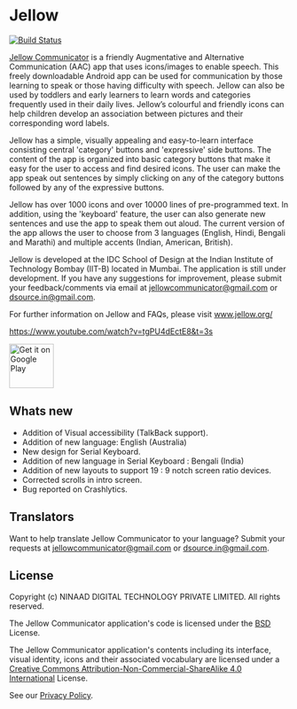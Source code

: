 # Jellow 
[![Build Status](https://travis-ci.com/jellow-aac/Jellow-Communicator.svg?branch=master)](https://travis-ci.com/jellow-aac/Jellow-Communicator)

[Jellow Communicator](http://jellow.org/) is a friendly Augmentative and Alternative Communication (AAC) app that uses icons/images to enable speech. This freely downloadable Android app can be used for communication by those learning to speak or those having difficulty with speech. Jellow can also be used by toddlers and early learners to learn words and categories frequently used in their daily lives. Jellow’s colourful and friendly icons can help children develop an association between pictures and their corresponding word labels.
                                                          
Jellow has a simple, visually appealing and easy-to-learn interface consisting central 'category' buttons and 'expressive' side buttons. The content of the app is organized into basic category buttons that make it easy for the user to access and find desired icons. The user can make the app speak out sentences by simply clicking on any of the category buttons followed by any of the expressive buttons. 
                                                          
Jellow has over 1000 icons and over 10000 lines of pre-programmed text. In addition, using the 'keyboard' feature, the user can also generate new sentences and use the app to speak them out aloud. The current version of the app allows the user to choose from 3 languages  (English, Hindi, Bengali and Marathi) and multiple accents (Indian, American, British). 
                                                          
Jellow is developed at the IDC School of Design at the Indian Institute of Technology Bombay (IIT-B) located in Mumbai. The application is still under development. If you have any suggestions for improvement, please submit your feedback/comments via email at jellowcommunicator@gmail.com or dsource.in@gmail.com. 
                                                          
For further information on Jellow and FAQs, please visit www.jellow.org/

[<https://www.youtube.com/watch?v=tgPU4dEctE8&t=3s>](https://www.youtube.com/watch?v=tgPU4dEctE8&t=3s)

[<img alt="Get it on Google Play" height="80" src="https://play.google.com/intl/en_us/badges/images/generic/en_badge_web_generic.png">](https://play.google.com/store/apps/details?id=com.dsource.idc.jellowintl&hl=en)



Whats new
----
- Addition of Visual accessibility (TalkBack support).
- Addition of new language: English (Australia)
- New design for Serial Keyboard.
- Addition of new language in Serial Keyboard : Bengali (India)
- Addition of new layouts to support 19 : 9 notch screen ratio devices.
- Corrected scrolls in intro screen.
- Bug reported on Crashlytics.

Translators
----
Want to help translate Jellow Communicator to your language? Submit your requests at jellowcommunicator@gmail.com or dsource.in@gmail.com.  

License
----

Copyright (c) NINAAD DIGITAL TECHNOLOGY PRIVATE LIMITED. All rights reserved.

The Jellow Communicator application's code is licensed under the [BSD](LICENSE.txt) License.

The Jellow Communicator application's contents including its interface, visual identity, icons and their associated vocabulary are licensed under a [Creative Commons Attribution-Non-Commercial-ShareAlike 4.0 International](https://creativecommons.org/licenses/by-nc-sa/4.0/)  License.

See our [Privacy Policy](http://jellow.org/privacypolicy/index.html).
